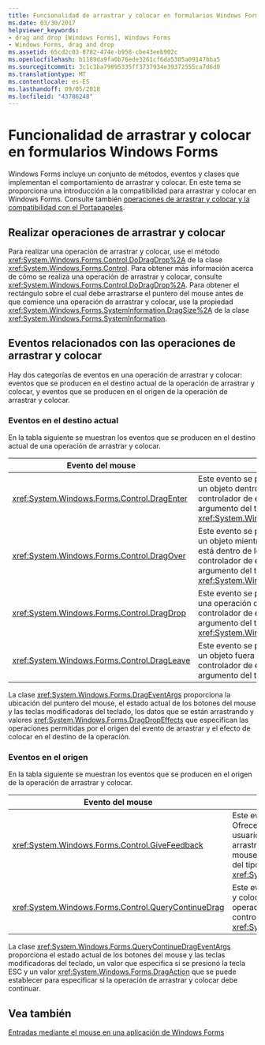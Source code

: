 ```yaml
---
title: Funcionalidad de arrastrar y colocar en formularios Windows Forms
ms.date: 03/30/2017
helpviewer_keywords:
- drag and drop [Windows Forms], Windows Forms
- Windows Forms, drag and drop
ms.assetid: 65cd2c03-8782-474e-b958-cbe43eeb902c
ms.openlocfilehash: b1189da9fa0b76ede3261cf6da5305a09147bba5
ms.sourcegitcommit: 3c1c3ba79895335ff3737934e39372555ca7d6d0
ms.translationtype: MT
ms.contentlocale: es-ES
ms.lasthandoff: 09/05/2018
ms.locfileid: "43786248"
---
```

# <a name="drag-and-drop-functionality-in-windows-forms"></a>Funcionalidad de arrastrar y colocar en formularios Windows Forms
Windows Forms incluye un conjunto de métodos, eventos y clases que implementan el comportamiento de arrastrar y colocar. En este tema se proporciona una introducción a la compatibilidad para arrastrar y colocar en Windows Forms.  Consulte también [operaciones de arrastrar y colocar y la compatibilidad con el Portapapeles](https://msdn.microsoft.com/library/fe5ebfwe\(v=vs.110\)).  
  
## <a name="performing-drag-and-drop-operations"></a>Realizar operaciones de arrastrar y colocar  
 Para realizar una operación de arrastrar y colocar, use el método <xref:System.Windows.Forms.Control.DoDragDrop%2A> de la clase <xref:System.Windows.Forms.Control>. Para obtener más información acerca de cómo se realiza una operación de arrastrar y colocar, consulte <xref:System.Windows.Forms.Control.DoDragDrop%2A>. Para obtener el rectángulo sobre el cual debe arrastrarse el puntero del mouse antes de que comience una operación de arrastrar y colocar, use la propiedad <xref:System.Windows.Forms.SystemInformation.DragSize%2A> de la clase <xref:System.Windows.Forms.SystemInformation>.  
  
## <a name="events-related-to-drag-and-drop-operations"></a>Eventos relacionados con las operaciones de arrastrar y colocar  
 Hay dos categorías de eventos en una operación de arrastrar y colocar: eventos que se producen en el destino actual de la operación de arrastrar y colocar, y eventos que se producen en el origen de la operación de arrastrar y colocar.  
  
### <a name="events-on-the-current-target"></a>Eventos en el destino actual  
 En la tabla siguiente se muestran los eventos que se producen en el destino actual de una operación de arrastrar y colocar.  
  
|Evento del mouse|Descripción|  
|-----------------|-----------------|  
|<xref:System.Windows.Forms.Control.DragEnter>|Este evento se produce cuando se arrastra un objeto dentro de los límites del control. El controlador de este evento recibe un argumento del tipo <xref:System.Windows.Forms.DragEventArgs>.|  
|<xref:System.Windows.Forms.Control.DragOver>|Este evento se produce cuando se arrastra un objeto mientras el puntero del mouse está dentro de los límites del control. El controlador de este evento recibe un argumento del tipo <xref:System.Windows.Forms.DragEventArgs>.|  
|<xref:System.Windows.Forms.Control.DragDrop>|Este evento se produce cuando se completa una operación de arrastrar y colocar. El controlador de este evento recibe un argumento del tipo <xref:System.Windows.Forms.DragEventArgs>.|  
|<xref:System.Windows.Forms.Control.DragLeave>|Este evento se produce cuando se arrastra un objeto fuera de los límites del control. El controlador de este evento recibe un argumento del tipo <xref:System.EventArgs>.|  
  
 La clase <xref:System.Windows.Forms.DragEventArgs> proporciona la ubicación del puntero del mouse, el estado actual de los botones del mouse y las teclas modificadoras del teclado, los datos que se están arrastrando y valores <xref:System.Windows.Forms.DragDropEffects> que especifican las operaciones permitidas por el origen del evento de arrastrar y el efecto de colocar en el destino de la operación.  
  
### <a name="events-on-the-source"></a>Eventos en el origen  
 En la tabla siguiente se muestran los eventos que se producen en el origen de la operación de arrastrar y colocar.  
  
|Evento del mouse|Descripción|  
|-----------------|-----------------|  
|<xref:System.Windows.Forms.Control.GiveFeedback>|Este evento se produce durante una operación de arrastre. Ofrece la oportunidad de dar una indicación visual al usuario de que se está produciendo la operación de arrastrar y colocar, por ejemplo, cambiar el puntero del mouse. El controlador de este evento recibe un argumento del tipo <xref:System.Windows.Forms.GiveFeedbackEventArgs>.|  
|<xref:System.Windows.Forms.Control.QueryContinueDrag>|Este evento se produce durante una operación de arrastrar y colocar, y permite al origen de arrastre determinar si la operación de arrastrar y colocar tiene que cancelarse. El controlador de este evento recibe un argumento del tipo <xref:System.Windows.Forms.QueryContinueDragEventArgs>.|  
  
 La clase <xref:System.Windows.Forms.QueryContinueDragEventArgs> proporciona el estado actual de los botones del mouse y las teclas modificadoras del teclado, un valor que especifica si se presionó la tecla ESC y un valor <xref:System.Windows.Forms.DragAction> que se puede establecer para especificar si la operación de arrastrar y colocar debe continuar.  
  
## <a name="see-also"></a>Vea también  
 [Entradas mediante el mouse en una aplicación de Windows Forms](../../../docs/framework/winforms/mouse-input-in-a-windows-forms-application.md)
